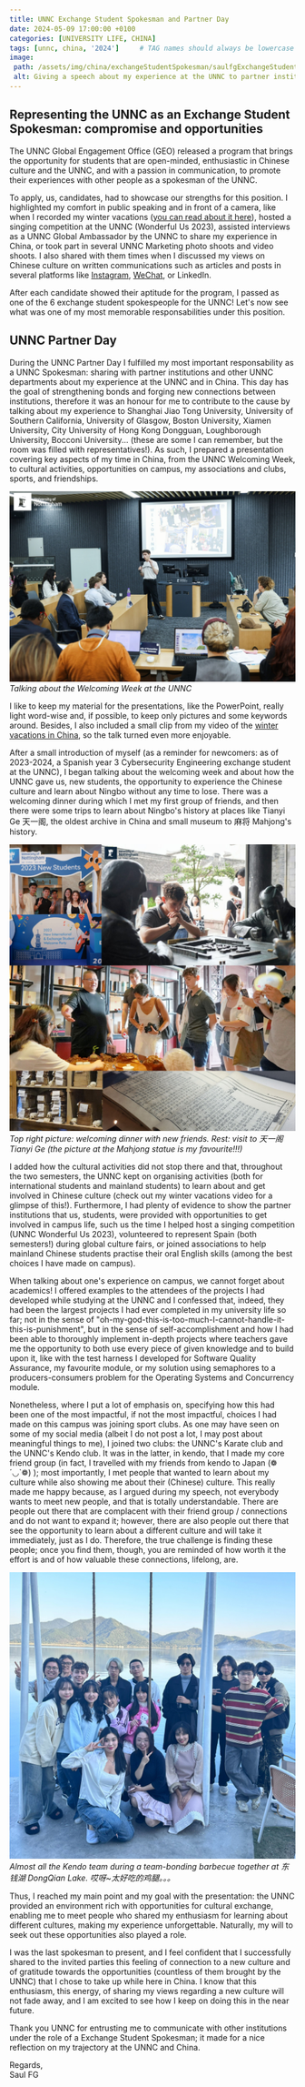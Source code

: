 ```yaml
---
title: UNNC Exchange Student Spokesman and Partner Day
date: 2024-05-09 17:00:00 +0100
categories: [UNIVERSITY LIFE, CHINA]
tags: [unnc, china, '2024']     # TAG names should always be lowercase
image:
 path: /assets/img/china/exchangeStudentSpokesman/saulfgExchangeStudentSpokesman.jpg
 alt: Giving a speech about my experience at the UNNC to partner institutions (click for full size! You can see the UNNC official watermark! :D)
---
```


## Representing the UNNC as an Exchange Student Spokesman: compromise and opportunities

The UNNC Global Engagement Office (GEO) released a program that brings the opportunity for students that are open-minded, enthusiastic in Chinese culture and the UNNC, and with a passion in communication, to promote their experiences with other people as a spokesman of the UNNC.

To apply, us, candidates, had to showcase our strengths for this position. I highlighted my comfort in public speaking and in front of a camera, like when I recorded my winter vacations ([you can read about it here](http://saulfernandezgarcia.github.io/posts/Winter-Vacations-in-China/)), hosted a singing competition at the UNNC (Wonderful Us 2023), assisted interviews as a UNNC Global Ambassador by the UNNC to share my experience in China, or took part in several UNNC Marketing photo shoots and video shoots. I also shared with them times when I discussed my views on Chinese culture on written communications such as articles and posts in several platforms like [Instagram](https://www.instagram.com/p/C16eerqr9TR/?utm_source=ig_web_copy_link&igsh=MzRlODBiNWFlZA==), [WeChat](https://mp.weixin.qq.com/s/OpGqsq0YX-Lcqg2rAo4u8A), or LinkedIn.

After each candidate showed their aptitude for the program, I passed as one of the 6 exchange student spokespeople for the UNNC! Let's now see what was one of my most memorable responsabilities under this position.

## UNNC Partner Day

During the UNNC Partner Day I fulfilled my most important responsability as a UNNC Spokesman: sharing with partner institutions and other UNNC departments about my experience at the UNNC and in China. This day has the goal of strengthening bonds and forging new connections between institutions, therefore it was an honour for me to contribute to the cause by talking about my experience to Shanghai Jiao Tong University, University of Southern California, University of Glasgow, Boston University, Xiamen University, City University of Hong Kong Dongguan, Loughborough University, Bocconi University... (these are some I can remember, but the room was filled with representatives!). As such, I prepared a presentation covering key aspects of my time in China, from the UNNC Welcoming Week, to cultural activities, opportunities on campus, my associations and clubs, sports, and friendships.

![Saúl FG giving a talk during the UNNC's Partner Day](/assets/img/china/exchangeStudentSpokesman/saulfgExchangeStudentSpokesman1.jpg)
_Talking about the Welcoming Week at the UNNC_

I like to keep my material for the presentations, like the PowerPoint, really light word-wise and, if possible, to keep only pictures and some keywords around. Besides, I also included a small clip from my video of the [winter vacations in China](https://www.youtube.com/watch?v=T1qHWngUyLA), so the talk turned even more enjoyable.

After a small introduction of myself (as a reminder for newcomers: as of 2023-2024, a Spanish year 3 Cybersecurity Engineering exchange student at the UNNC), I began talking about the welcoming week and about how the UNNC gave us, new students, the opportunity to experience the Chinese culture and learn about Ningbo without any time to lose. There was a welcoming dinner during which I met my first group of friends, and then there were some trips to learn about Ningbo's history at places like Tianyi Ge 天一阁, the oldest archive in China and small museum to 麻将 Mahjong's history.

![A collage of pictures. A group of students smiling at the camera, Saúl FG staring at his mahjong pieces, some students learning about the Chinese tea ceremony, and two pictures of the Tianyi Ge archive.](/assets/img/china/welcoming_dinner_tianyige.jpg)
_Top right picture: welcoming dinner with new friends. Rest: visit to 天一阁 Tianyi Ge (the picture at the Mahjong statue is my favourite!!!)_

I added how the cultural activities did not stop there and that, throughout the two semesters, the UNNC kept on organising activities (both for international students and mainland students) to learn about and get involved in Chinese culture (check out my winter vacations video for a glimpse of this!). Furthermore, I had plenty of evidence to show the partner institutions that us, students, were provided with opportunities to get involved in campus life, such us the time I helped host a singing competition (UNNC Wonderful Us 2023), volunteered to represent Spain (both semesters!) during global culture fairs, or joined associations to help mainland Chinese students practise their oral English skills (among the best choices I have made on campus).

When talking about one's experience on campus, we cannot forget about academics! I offered examples to the attendees of the projects I had developed while studying at the UNNC and I confessed that, indeed, they had been the largest projects I had ever completed in my university life so far; not in the sense of "oh-my-god-this-is-too-much-I-cannot-handle-it-this-is-punishment", but in the sense of self-accomplishment and how I had been able to thoroughly implement in-depth projects where teachers gave me the opportunity to both use every piece of given knowledge and to build upon it, like with the test harness I developed for Software Quality Assurance, my favourite module, or my solution using semaphores to a producers-consumers problem for the Operating Systems and Concurrency module.

Nonetheless, where I put a lot of emphasis on, specifying how this had been one of the most impactful, if not the most impactful, choices I had made on this campus was joining sport clubs. As one may have seen on some of my social media (albeit I do not post a lot, I may post about meaningful things to me), I joined two clubs: the UNNC's Karate club and the UNNC's Kendo club. It was in the latter, in kendo, that I made my core friend group (in fact, I travelled with my friends from kendo to Japan (❁´◡\`❁) ); most importantly, I met people that wanted to learn about my culture while also showing me about their (Chinese) culture. This really made me happy because, as I argued during my speech, not everybody wants to meet new people, and that is totally understandable. There are people out there that are complacent with their friend group / connections and do not want to expand it; however, there are also people out there that see the opportunity to learn about a different culture and will take it immediately, just as I do. Therefore, the true challenge is finding these people; once you find them, though, you are reminded of how worth it the effort is and of how valuable these connections, lifelong, are.

![A group of young people next to DongQian Lake.](/assets/img/china/kendo/dongqianhu_barbecue_kendo_saulfg.jpg)
_Almost all the Kendo team during a team-bonding barbecue together at 东钱湖 DongQian Lake. 哎呀~太好吃的鸡腿。。。_

Thus, I reached my main point and my goal with the presentation: the UNNC provided an environment rich with opportunities for cultural exchange, enabling me to meet people who shared my enthusiasm for learning about different cultures, making my experience unforgettable. Naturally, my will to seek out these opportunities also played a role.

I was the last spokesman to present, and I feel confident that I successfully shared to the invited parties this feeling of connection to a new culture and of gratitude towards the opportunities (countless of them brought by the UNNC) that I chose to take up while here in China. I know that this enthusiasm, this energy, of sharing my views regarding a new culture will not fade away, and I am excited to see how I keep on doing this in the near future.

Thank you UNNC for entrusting me to communicate with other institutions under the role of a Exchange Student Spokesman; it made for a nice reflection on my trajectory at the UNNC and China.

Regards, \
Saul FG
